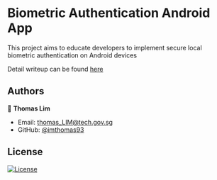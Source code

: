# Biometric Authentication Android App

This project aims to educate developers to implement secure local biometric authentication on Android devices

Detail writeup can be found [here](https://medium.com/p/10d9231215e4/edit)

## Authors

👤 **Thomas Lim**

 - Email: thomas_LIM@tech.gov.sg
 - GitHub: [@imthomas93](https://github.com/imthomas93)
 
 ## License
 
[![License](https://img.shields.io/badge/License-Apache%202.0-blue.svg)](https://opensource.org/licenses/Apache-2.0)
